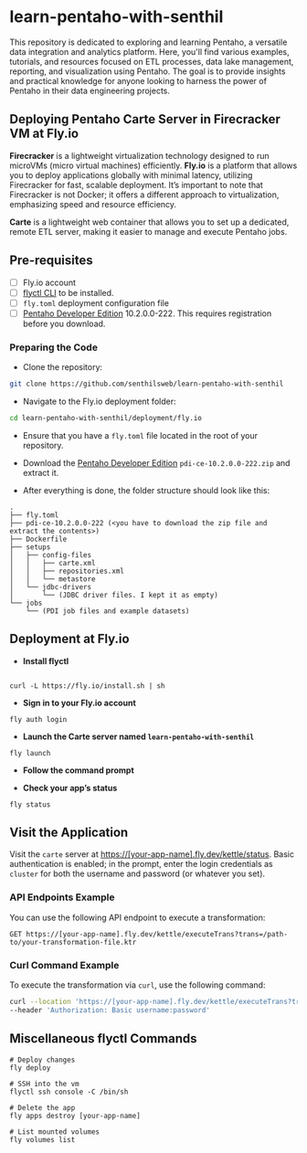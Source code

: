 # learn-pentaho-with-senthil

This repository is dedicated to exploring and learning Pentaho, a versatile data integration and analytics platform. Here, you'll find various examples, tutorials, and resources focused on ETL processes, data lake management, reporting, and visualization using Pentaho. The goal is to provide insights and practical knowledge for anyone looking to harness the power of Pentaho in their data engineering projects. 

## Deploying Pentaho Carte Server in Firecracker VM at Fly.io

**Firecracker** is a lightweight virtualization technology designed to run microVMs (micro virtual machines) efficiently. **Fly.io** is a platform that allows you to deploy applications globally with minimal latency, utilizing Firecracker for fast, scalable deployment. It’s important to note that Firecracker is not Docker; it offers a different approach to virtualization, emphasizing speed and resource efficiency.

**Carte** is a lightweight web container that allows you to set up a dedicated, remote ETL server, making it easier to manage and execute Pentaho jobs.

## Pre-requisites

- [ ] Fly.io account
- [ ] [flyctl CLI](https://fly.io/docs/getting-started/launch/) to be installed.
- [ ] `fly.toml` deployment configuration file
- [ ] [Pentaho Developer Edition](https://pentaho.com/pentaho-developer-edition/#communityProducts) 10.2.0.0-222. This requires registration before you download.

### Preparing the Code

- Clone the repository: 

```bash
git clone https://github.com/senthilsweb/learn-pentaho-with-senthil
```

- Navigate to the Fly.io deployment folder:

```bash
cd learn-pentaho-with-senthil/deployment/fly.io
```

- Ensure that you have a `fly.toml` file located in the root of your repository.

- Download the [Pentaho Developer Edition](https://pentaho.com/pentaho-developer-edition/#communityProducts) `pdi-ce-10.2.0.0-222.zip` and extract it.

- After everything is done, the folder structure should look like this:

```
.
├── fly.toml
├── pdi-ce-10.2.0.0-222 (<you have to download the zip file and extract the contents>)
├── Dockerfile
├── setups
│   ├── config-files
│   │   ├── carte.xml
│   │   ├── repositories.xml
│   │   └── metastore
│   └── jdbc-drivers
│       └── (JDBC driver files. I kept it as empty)
└── jobs
    └── (PDI job files and example datasets)
```

## Deployment at Fly.io

- **Install flyctl**
```

curl -L https://fly.io/install.sh | sh
```
- **Sign in to your Fly.io account**
```
fly auth login
```
- **Launch the Carte server named `learn-pentaho-with-senthil`**
```
fly launch
```
- **Follow the command prompt**

- **Check your app’s status**
```
fly status
```

## Visit the Application 

Visit the `carte` server at [https://[your-app-name].fly.dev/kettle/status](https://[your-app-name].fly.dev/kettle/status/). Basic authentication is enabled; in the prompt, enter the login credentials as `cluster` for both the username and password (or whatever you set).

### API Endpoints Example

You can use the following API endpoint to execute a transformation:

```
GET https://[your-app-name].fly.dev/kettle/executeTrans?trans=/path-to/your-transformation-file.ktr
```

### Curl Command Example

To execute the transformation via `curl`, use the following command:

```bash
curl --location 'https://[your-app-name].fly.dev/kettle/executeTrans?trans=/path-to/your-transformation-file.ktr' \
--header 'Authorization: Basic username:password'
```

## Miscellaneous flyctl Commands

```
# Deploy changes
fly deploy

# SSH into the vm
flyctl ssh console -C /bin/sh   

# Delete the app
fly apps destroy [your-app-name]

# List mounted volumes
fly volumes list      
```

